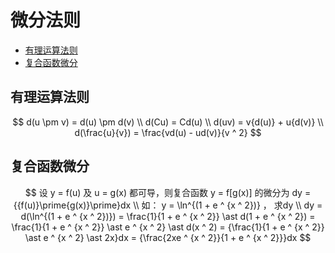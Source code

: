 # 微分法则

* [有理运算法则](#有理运算法则)
* [复合函数微分](#复合函数微分)

## 有理运算法则

$$
d(u \pm v) = d(u) \pm d(v)
\\
d(Cu) = Cd(u)
\\
d(uv) = v{d(u)} + u{d(v)}
\\
d(\frac{u}{v}) = \frac{vd(u) - ud(v)}{v ^ 2}
$$

## 复合函数微分

$$
设 y = f(u) 及 u = g(x) 都可导，则复合函数 y = f[g(x)] 的微分为 dy = {{f(u)}\prime{g(x)}\prime}dx
\\
如： y = \ln^{(1 + e ^ {x ^ 2})} ， 求dy
\\
dy = d(\ln^{(1 + e ^ {x ^ 2})}) = \frac{1}{1 + e ^ {x ^ 2}} \ast d(1 + e ^ {x ^ 2}) = \frac{1}{1 + e ^ {x ^ 2}} \ast e ^ {x ^ 2} \ast d(x ^ 2) = {\frac{1}{1 + e ^ {x ^ 2}} \ast e ^ {x ^ 2} \ast 2x}dx = {\frac{2xe ^ {x ^ 2}}{1 + e ^ {x ^ 2}}}dx
$$



